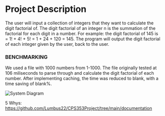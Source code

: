 # Project Description

The user will input a collection of integers that they want to calculate the digit factorial of. The digit factorial of an integer n is the summation of the factorial for each digit in a number. For example: the digit factorial of 145 is = 1! + 4! + 5! = 1 + 24 + 120 = 145. The program will output the digit factorial of each integer given by the user, back to the user.
### BENCHMARKING
We used a file with 1000 numbers from 1-1000. The file originally tested at 106 miliseconds to parse through and calculate the digit factorial of each number.
After implementing caching, the time was reduced to blank, with a time saving of blank%.

![System Diagram](https://github.com/Lumbus22/CPS353Project/blob/main/CPS353SystemDiagram.pdf/?raw=true)

5 Whys:
https://github.com/Lumbus22/CPS353Project/tree/main/documentation
